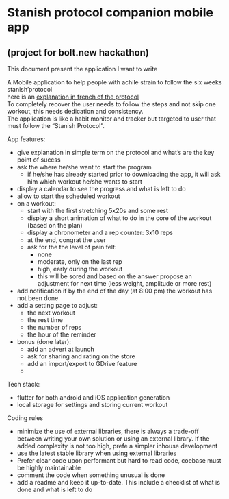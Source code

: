 # Stanish protocol companion mobile app

## (project for bolt.new hackathon)

This document present the application I want to write

A Mobile application to help people with achile strain to follow the six weeks stanish’protocol  
here is an [explanation in french of the protocol](https://www.hopitalduvalais.ch/fileadmin/files/disciplines/medico_therapeutique/fr/orthopedie/1.30-Tendon_d_Achille.pdf)  
To completely recover the user needs to follow the steps and not skip one workout, this needs dedication and consistency.   
The application is like a habit monitor and tracker but targeted to user that must follow the “Stanish Protocol”.

App features:

- give explanation in simple term on the protocol and what’s are the key point of succss  
- ask the where he/she want to start the program  
  - if he/she has already started prior to downloading the app, it will ask him which workout he/she wants to start  
- display a calendar to see the progress and what is left to do  
- allow to start the scheduled workout  
- on a workout:  
  - start with the first stretching 5x20s and some rest  
  - display a short animation of what to do in the core of the workout (based on the plan)  
  - display a chronometer and a rep counter: 3x10 reps  
  - at the end, congrat the user  
  - ask for the the level of pain felt:  
    - none  
    - moderate, only on the last rep  
    - high,  early during the workout  
    - this will be sored and based on the answer propose an adjustment for next time (less weight, amplitude or more rest)  
- add notification if by the end of the day (at 8:00 pm) the workout has not been done  
- add a setting page to adjust:  
  - the next workout  
  - the rest time  
  - the number of reps  
  - the hour of the reminder  
- bonus (done later):  
  - add an advert at launch  
  - ask for sharing and rating on the store  
  - add an import/export to GDrive feature  
  -   
    

Tech stack:

- flutter for both android and iOS application generation  
- local storage for settings and storing current workout  
  


Coding rules

- minimize the use of external libraries, there is always a trade-off between writing your own solution or using an external library. If the added complexity is not too high, prefe a simpler inhouse development   
- use the latest stable library when using external libraries  
- Prefer clear code upon performant but hard to read code, coebase must be highly maintainable  
- comment the code when something unusual is done  
- add a readme and keep it up-to-date. This include a checklist of what is done and what is left to do